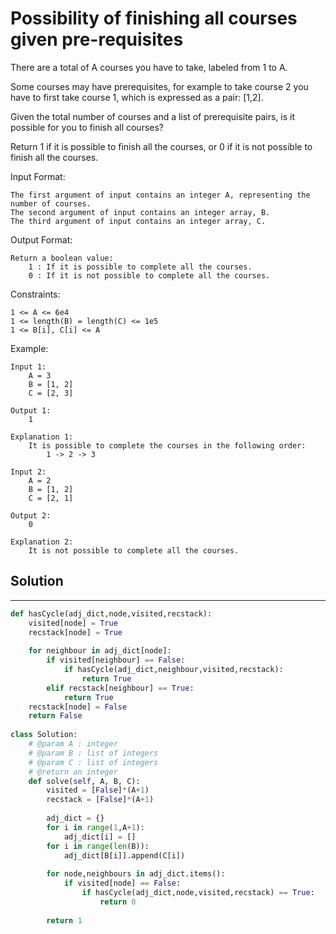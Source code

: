<h1>Possibility of finishing all courses given pre-requisites</h1>

<p>
There are a total of A courses you have to take, labeled from 1 to A.

Some courses may have prerequisites, for example to take course 2 you have to first take course 1, which is expressed as a pair: [1,2].

Given the total number of courses and a list of prerequisite pairs, is it possible for you to finish all courses?

Return 1 if it is possible to finish all the courses, or 0 if it is not possible to finish all the courses.

Input Format:

    The first argument of input contains an integer A, representing the number of courses.
    The second argument of input contains an integer array, B.
    The third argument of input contains an integer array, C.
Output Format:

    Return a boolean value:
        1 : If it is possible to complete all the courses.
        0 : If it is not possible to complete all the courses.
Constraints:

    1 <= A <= 6e4
    1 <= length(B) = length(C) <= 1e5
    1 <= B[i], C[i] <= A
Example:

    Input 1:
        A = 3
        B = [1, 2]
        C = [2, 3]

    Output 1:
        1

    Explanation 1:
        It is possible to complete the courses in the following order:
            1 -> 2 -> 3

    Input 2:
        A = 2
        B = [1, 2]
        C = [2, 1]

    Output 2:
        0

    Explanation 2:
        It is not possible to complete all the courses.

<h2>Solution</h2>

***

```python
def hasCycle(adj_dict,node,visited,recstack):
    visited[node] = True
    recstack[node] = True
    
    for neighbour in adj_dict[node]:
        if visited[neighbour] == False:
            if hasCycle(adj_dict,neighbour,visited,recstack):
                return True
        elif recstack[neighbour] == True:
            return True
    recstack[node] = False
    return False
    
class Solution:
    # @param A : integer
    # @param B : list of integers
    # @param C : list of integers
    # @return an integer
    def solve(self, A, B, C):
        visited = [False]*(A+1)
        recstack = [False]*(A+1)
        
        adj_dict = {}
        for i in range(1,A+1):
            adj_dict[i] = []
        for i in range(len(B)):
            adj_dict[B[i]].append(C[i])
                
        for node,neighbours in adj_dict.items():
            if visited[node] == False:
                if hasCycle(adj_dict,node,visited,recstack) == True:
                    return 0
        
        return 1
```